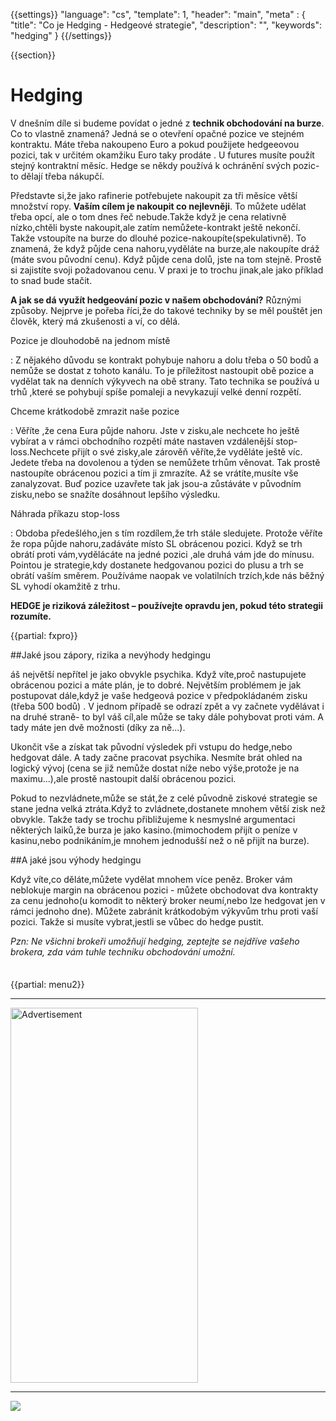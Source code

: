 {{settings}}
  "language": "cs",
  "template": 1,
  "header": "main",
  "meta" : {
    "title": "Co je Hedging - Hedgeové strategie",
    "description": "",
    "keywords": "hedging"
  }
{{/settings}}

<div class="row">
<div class="col-md-9" role="main" markdown="1">

{{section}}

# Hedging

V dnešním díle si budeme povídat o jedné z **technik obchodování na burze**. Co to vlastně znamená? Jedná se o otevření opačné pozice ve stejném kontraktu. Máte třeba nakoupeno Euro a pokud použijete hedgeeovou pozici, tak v určitém okamžiku Euro taky prodáte . U futures musíte použít stejný kontraktní měsíc. Hedge se někdy používá k ochránění svých pozic- to dělají třeba nákupčí.

Představte si,že jako rafinerie potřebujete nakoupit za tři měsíce větší množství ropy. **Vaším cílem je nakoupit co nejlevněji**. To můžete udělat třeba opcí, ale o tom dnes řeč nebude.Takže když je cena relativně nízko,chtěli byste nakoupit,ale zatím nemůžete-kontrakt ještě nekončí. Takže vstoupíte na burze do dlouhé pozice-nakoupíte(spekulativně). To znamená, že když půjde cena nahoru,vyděláte na burze,ale nakoupíte dráž (máte svou původní cenu). Když půjde cena dolů, jste na tom stejně. Prostě si zajistíte svoji požadovanou cenu. V praxi je to trochu jinak,ale jako příklad to snad bude stačit.

**A jak se dá využít hedgeování pozic v našem obchodování?** Různými způsoby. Nejprve je pořeba říci,že do takové techniky by se měl pouštět jen člověk, který má zkušenosti a ví, co dělá.

Pozice je dlouhodobě na jednom místě

:   Z nějakého důvodu se kontrakt pohybuje nahoru a dolu třeba o 50 bodů a nemůže se dostat z tohoto kanálu. To je příležitost nastoupit obě pozice a vydělat tak na denních výkyvech na obě strany. Tato technika se používá u trhů ,které se pohybují spíše pomaleji a nevykazují velké denní rozpětí.

Chceme krátkodobě zmrazit naše pozice 

:   Věříte ,že cena Eura půjde nahoru. Jste v zisku,ale nechcete ho ještě vybírat a v rámci obchodního rozpětí máte nastaven vzdálenější stop-loss.Nechcete přijít o své zisky,ale zárověň věříte,že vyděláte ještě víc. Jedete třeba na dovolenou a týden se nemůžete trhům věnovat. Tak prostě nastoupíte obrácenou pozici a tím ji zmrazíte. Až se vrátíte,musíte vše zanalyzovat. Buď pozice uzavřete tak jak jsou-a zůstáváte v původním zisku,nebo se snažíte dosáhnout lepšího výsledku.

Náhrada příkazu stop-loss 

:   Obdoba předešlého,jen s tím rozdílem,že trh stále sledujete. Protože věříte že ropa půjde nahoru,zadáváte místo SL obrácenou pozici. Když se trh obrátí proti vám,vydělácáte na jedné pozici ,ale druhá vám jde do mínusu. Pointou je strategie,kdy dostanete hedgovanou pozici do plusu a trh se obrátí vaším směrem. Používáme naopak ve volatilních trzích,kde nás běžný SL vyhodí okamžitě z trhu.

**HEDGE je riziková záležitost – používejte opravdu jen, pokud této strategii rozumíte.**

{{partial: fxpro}}

##Jaké jsou zápory, rizika a nevýhody hedgingu

áš největší nepřítel je jako obvykle psychika. Když víte,proč nastupujete obrácenou pozici a máte plán, je to dobré. Největším problémem je jak postupovat dále,když je vaše hedgeová pozice v předpokládaném zisku (třeba 500 bodů) . V jednom případě se odrazí zpět a vy začnete vydělávat i na druhé straně- to byl váš cíl,ale může se taky dále pohybovat proti vám. A tady máte jen dvě možnosti (díky za ně...). 

Ukončit vše a získat tak původní výsledek při vstupu do hedge,nebo hedgovat dále. A tady začne pracovat psychika. Nesmíte brát ohled na logický vývoj (cena se již nemůže dostat níže nebo výše,protože je na maximu...),ale prostě nastoupit další obrácenou pozici. 

Pokud to nezvládnete,může se stát,že z celé původně ziskové strategie se stane jedna velká ztráta.Když to zvládnete,dostanete mnohem větší zisk než obvykle. Takže tady se trochu přibližujeme k nesmyslné argumentaci některých laiků,že burza je jako kasino.(mimochodem přijít o peníze v kasinu,nebo podnikáním,je mnohem jednodušší než o ně přijít na burze).

##A jaké jsou výhody hedgingu

Když víte,co děláte,můžete vydělat mnohem více peněz. Broker vám neblokuje margin na obrácenou pozici - můžete obchodovat dva kontrakty za cenu jednoho(u komodit to některý broker neumí,nebo lze hedgovat jen v rámci jednoho dne). Můžete zabránit krátkodobým výkyvům trhu proti vaší pozici. Takže si musíte vybrat,jestli se vůbec do hedge pustit.

*Pzn: Ne všichni brokeři umožňují hedging, zeptejte se nejdříve vašeho brokera, zda vám tuhle techniku obchodování umožní.*




</div>
<div class="col-md-3" markdown="1">
<div class="well" markdown="1" style="margin-top: 2.5em">

{{partial: menu2}}

</div>


- - -

<SCRIPT language='JavaScript1.1' SRC="https://ad.doubleclick.net/ddm/adj/N8017.2070109FOREXSROVNAVAC.CZ/B9072665.122768029;sz=300x600;ord={{@timestamp}}?"></SCRIPT><NOSCRIPT><A HREF="https://ad.doubleclick.net/ddm/jump/N8017.2070109FOREXSROVNAVAC.CZ/B9072665.122768029;sz=300x600;ord={{@timestamp}}?"><IMG SRC="https://ad.doubleclick.net/ddm/ad/N8017.2070109FOREXSROVNAVAC.CZ/B9072665.122768029;sz=300x600;ord={{@timestamp}}?" BORDER=0 WIDTH=300 HEIGHT=600 ALT="Advertisement"></A></NOSCRIPT>

- - -

<a href="http://blog.forexsrovnavac.cz/plus500cz"  target="_blank">
 <img src="http://blog.forexsrovnavac.cz/wp-content/uploads/2014/10/informace.png" width="" height=""/>
</a>

</div>
</div>
